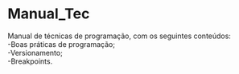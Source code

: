 # Manual_Tec
Manual de técnicas de programação, com os seguintes conteúdos: 
 <br>
 -Boas práticas de programação;
 <br>
  -Versionamento;
  <br>
  -Breakpoints.

